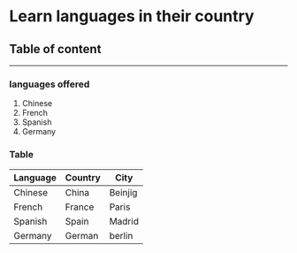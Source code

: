 # Learn languages in their country

## Table of content
---
### languages offered
 1. Chinese
 2. French
 3. Spanish 
 4. Germany


### Table
|Language|Country|City|
---|---|---|
Chinese|China|Beinjig
French|France|Paris
Spanish|Spain|Madrid
Germany|German|berlin

